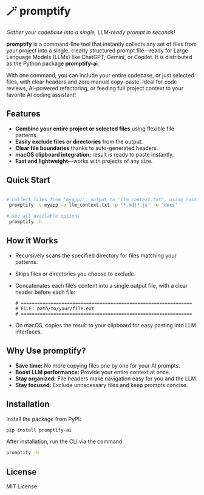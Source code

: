 # 🪄 promptify

_Gather your codebase into a single, LLM-ready prompt in seconds!_


**promptify** is a command-line tool that instantly collects any set of files from your project into a single, clearly structured prompt file—ready for Large Language Models (LLMs) like ChatGPT, Gemini, or Copilot.
It is distributed as the Python package **promptify-ai**.

With one command, you can include your entire codebase, or just selected files, with clear headers and zero manual copy-paste. Ideal for code reviews, AI-powered refactoring, or feeding full project context to your favorite AI coding assistant!



## Features

- **Combine your entire project or selected files** using flexible file patterns.
- **Easily exclude files or directories** from the output.
- **Clear file boundaries** thanks to auto-generated headers.
- **macOS clipboard integration:** result is ready to paste instantly.
- **Fast and lightweight**—works with projects of any size.


## Quick Start

```bash

# Collect files from 'myapp/', output to 'llm_context.txt', using custom patterns and excluding a folder
 promptify -s myapp -o llm_context.txt -p '*.md|*.js' -e 'docs'

# See all available options
 promptify -h
```


## How it Works

* Recursively scans the specified directory for files matching your patterns.
* Skips files or directories you choose to exclude.
* Concatenates each file’s content into a single output file, with a clear header before each file:

  ```
  # ===============================================================
  # FILE: path/to/your/file.ext
  # ===============================================================
  ```
* On macOS, copies the result to your clipboard for easy pasting into LLM interfaces.



## Why Use promptify?

* **Save time:** No more copying files one by one for your AI prompts.
* **Boost LLM performance:** Provide your entire context at once.
* **Stay organized:** File headers make navigation easy for you and the LLM.
* **Stay focused:** Exclude unnecessary files and keep prompts concise.



## Installation

Install the package from PyPI:

```bash
pip install promptify-ai
```

After installation, run the CLI via the command:

```bash
promptify -h
```


## License

MIT License.
